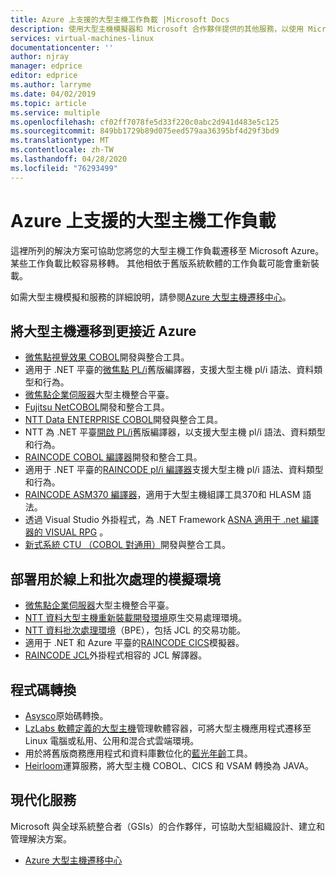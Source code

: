 ```yaml
---
title: Azure 上支援的大型主機工作負載 |Microsoft Docs
description: 使用大型主機模擬器和 Microsoft 合作夥伴提供的其他服務，以使用 Microsoft Azure 重新裝載您的大型主機工作負載，例如 IBM Z 型系統。
services: virtual-machines-linux
documentationcenter: ''
author: njray
manager: edprice
editor: edprice
ms.author: larryme
ms.date: 04/02/2019
ms.topic: article
ms.service: multiple
ms.openlocfilehash: cf02ff7078fe5d33f220c0abc2d941d483e5c125
ms.sourcegitcommit: 849bb1729b89d075eed579aa36395bf4d29f3bd9
ms.translationtype: MT
ms.contentlocale: zh-TW
ms.lasthandoff: 04/28/2020
ms.locfileid: "76293499"
---
```

# <a name="mainframe-workloads-supported-on-azure"></a>Azure 上支援的大型主機工作負載

這裡所列的解決方案可協助您將您的大型主機工作負載遷移至 Microsoft Azure。 某些工作負載比較容易移轉。 其他相依于舊版系統軟體的工作負載可能會重新裝載。 

如需大型主機模擬和服務的詳細說明，請參閱[Azure 大型主機遷移中心](https://azure.microsoft.com/migration/mainframe/)。

## <a name="migrate-mainframe-closer-to-azure"></a>將大型主機遷移到更接近 Azure

- [微焦點視覺效果 COBOL](https://www.microfocus.com/products/visual-cobol/)開發與整合工具。
- 適用于 .NET 平臺的[微焦點 PL/i](https://www.microfocus.com/campaign/download/pli-modernization/)舊版編譯器，支援大型主機 pl/i 語法、資料類型和行為。
- [微焦點企業伺服器](https://www.microfocus.com/products/enterprise-suite/enterprise-server/)大型主機整合平臺。
- [Fujitsu NetCOBOL](https://www.fujitsu.com/global/products/software/developer-tool/netcobol/)開發和整合工具。
- [NTT Data ENTERPRISE COBOL](https://us.nttdata.com/en/digital/application-development-and-modernization)開發與整合工具。
- NTT 為 .NET 平臺[開啟 PL/i](https://us.nttdata.com/en/digital/application-development-and-modernization)舊版編譯器，以支援大型主機 pl/i 語法、資料類型和行為。
- [RAINCODE COBOL 編譯器](https://www.raincode.com/products/cobol/)開發和整合工具。
- 適用于 .NET 平臺的[RAINCODE pl/i 編譯器](https://www.raincode.com/products/pli/)支援大型主機 pl/i 語法、資料類型和行為。
- [RAINCODE ASM370 編譯器](https://www.raincode.com/technical-landscape/asm370/)，適用于大型主機組譯工具370和 HLASM 語法。
- 透過 Visual Studio 外掛程式，為 .NET Framework [ASNA 適用于 .net 編譯器的 VISUAL RPG](https://asna.com/us/products/visual-rpg) 。
- [新式系統 CTU （COBOL 對通用）](https://modernsystems.com/automatic-cobol-to-java-conversion/)開發與整合工具。

## <a name="deploy-an-emulation-environment-for-online-and-batch-processing"></a>部署用於線上和批次處理的模擬環境

- [微焦點企業伺服器](https://www.microfocus.com/products/enterprise-suite/enterprise-server/)大型主機整合平臺。
- [NTT 資料大型主機重新裝載開發環境](https://us.nttdata.com/en/-/media/assets/white-paper/apps-mainframe-re-hosting-development-environment-whitepaper.pdf)原生交易處理環境。
- [NTT 資料批次處理環境](https://us.nttdata.com/en/-/media/assets/white-paper/apps-mainframe-re-hosting-development-environment-whitepaper.pdf)（BPE），包括 JCL 的交易功能。
- 適用于 .NET 和 Azure 平臺的[RAINCODE CICS](https://www.raincode.com/technical-landscape/cics/)模擬器。
- [RAINCODE JCL](https://www.raincode.com/products/jcl/)外掛程式相容的 JCL 解譯器。

## <a name="code-conversion"></a>程式碼轉換

- [Asysco](https://www.asysco.com/azure-cloud/)原始碼轉換。
- [LzLabs 軟體定義的大型主機](https://www.lzlabs.com/)管理軟體容器，可將大型主機應用程式遷移至 Linux 電腦或私用、公用和混合式雲端環境。
- 用於將舊版商務應用程式和資料庫數位化的[藍光年齡](https://www.bluage.com/)工具。
- [Heirloom](https://www.heirloomcomputing.com/tag/convert-cobol-to-java/)運算服務，將大型主機 COBOL、CICS 和 VSAM 轉換為 JAVA。

## <a name="modernization-services"></a>現代化服務

Microsoft 與全球系統整合者（GSIs）的合作夥伴，可協助大型組織設計、建立和管理解決方案。 

- [Azure 大型主機遷移中心](https://azure.microsoft.com/migration/mainframe/)
